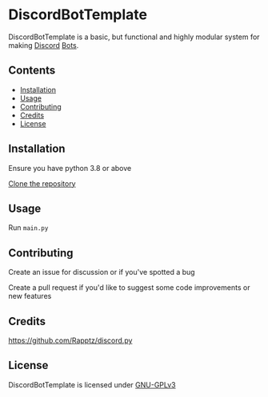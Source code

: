 # DiscordBotTemplate
DiscordBotTemplate is a basic, but functional and highly modular system for making [Discord](https://www.discord.com) [Bots](https://discord.com/developers/docs/intro#bots-and-apps).

## Contents
  - [Installation](/readme.md#installation)
  - [Usage](/readme.md#usage)
  - [Contributing](/readme.md#contributing)
  - [Credits](/readme.md#credits)
  - [License](/readme.md#license)

## Installation
Ensure you have python 3.8 or above

[Clone the repository](https://docs.github.com/en/repositories/creating-and-managing-repositories/cloning-a-repository)
## Usage
Run `main.py` 
## Contributing
Create an issue for discussion or if you've spotted a bug

Create a pull request if you'd like to suggest some code improvements or new features
## Credits
https://github.com/Rapptz/discord.py
## License
DiscordBotTemplate is licensed under [GNU-GPLv3](/LICENSE)
